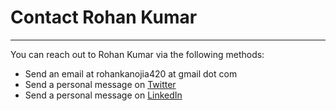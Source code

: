 # **Contact Rohan Kumar**
---
You can reach out to Rohan Kumar via the following methods:

*   Send an email at rohankanojia420 at gmail dot com
*   Send a personal message on [Twitter](https://twitter.com/r0hankanojia)
*   Send a personal message on [LinkedIn](https://www.linkedin.com/in/rohan-kumar-39356a84/)
